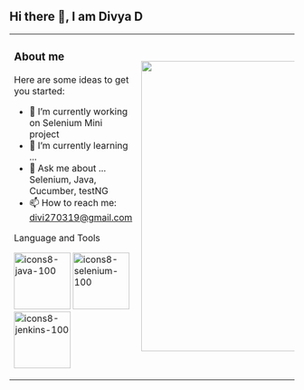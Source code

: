 ## **Hi there 👋, I am Divya D**
<table>
  <tr>
    <td>
      <h3>About me</h3>
      <p>Here are some ideas to get you started:             

- 🔭 I’m currently working on Selenium Mini project
- 🌱 I’m currently learning ...
- 💬 Ask me about ... Selenium, Java, Cucumber, testNG
- 📫 How to reach me: [divi270319@gmail.com](divi270319@gmail.com)

Language and Tools

<img width="100" height="100" alt="icons8-java-100" src="https://github.com/user-attachments/assets/2f9b94d0-782a-4728-9762-29f39a24d9e4" />
  <img width="100" height="100" alt="icons8-selenium-100" src="https://github.com/user-attachments/assets/86f5f3ec-229a-45aa-8cc9-6cf5d0fad12e" />  <img width="100" height="100" alt="icons8-jenkins-100" src="https://github.com/user-attachments/assets/bf072593-cb6e-434b-8fce-65a976ce8c43" />
  </p>
    </td>
    <td valign="middle" width="320">
      <p align="right">
        <img width="512" height="512" alt="software-testing" src="https://github.com/user-attachments/assets/d839d320-9737-45ec-91ad-cbad6181b57f" " width="200" alt="Your photo" />
      </p>
    </td>
  </tr>
</table>





